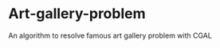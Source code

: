 Art-gallery-problem
===================

An algorithm to resolve famous art gallery problem with CGAL
